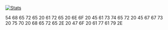 [![Stats](https://github-readme-stats.vercel.app/api/top-langs/?username=mukaschultze)](https://github.com/rsaz/github-readme-stats)

54 68 65 72 65 20 61 72 65 20 6E 6F 20 45 61 73 74 65 72 20 45 67 67 73 20 75 70 20 68 65 72 65 2E 20 47 6F 20 61 77 61 79 2E
